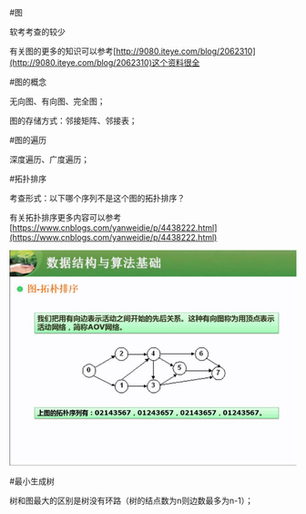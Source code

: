 #图

软考考查的较少

有关图的更多的知识可以参考[http://9080.iteye.com/blog/2062310](http://9080.iteye.com/blog/2062310)这个资料很全

#图的概念

无向图、有向图、完全图；

图的存储方式：邻接矩阵、邻接表；

#图的遍历

深度遍历、广度遍历；


#拓扑排序

考查形式：以下哪个序列不是这个图的拓扑排序？

有关拓扑排序更多内容可以参考[https://www.cnblogs.com/yanweidie/p/4438222.html](https://www.cnblogs.com/yanweidie/p/4438222.html)

![](/imgs/1.7.8-4拓扑排序.png)

#最小生成树

树和图最大的区别是树没有环路（树的结点数为n则边数最多为n-1）；